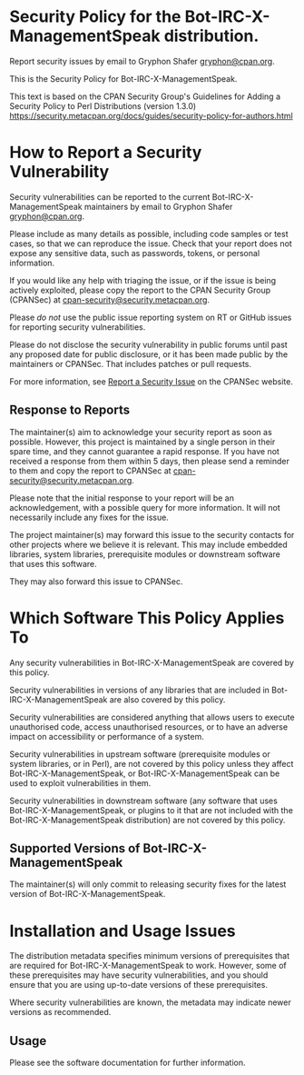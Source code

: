 # Security Policy for the Bot-IRC-X-ManagementSpeak distribution.

Report security issues by email to Gryphon Shafer <gryphon@cpan.org>.

This is the Security Policy for Bot-IRC-X-ManagementSpeak.

This text is based on the CPAN Security Group's Guidelines for Adding
a Security Policy to Perl Distributions (version 1.3.0)
https://security.metacpan.org/docs/guides/security-policy-for-authors.html

# How to Report a Security Vulnerability

Security vulnerabilities can be reported to the current Bot-IRC-X-ManagementSpeak
maintainers by email to Gryphon Shafer <gryphon@cpan.org>.

Please include as many details as possible, including code samples
or test cases, so that we can reproduce the issue.  Check that your
report does not expose any sensitive data, such as passwords,
tokens, or personal information.

If you would like any help with triaging the issue, or if the issue
is being actively exploited, please copy the report to the CPAN
Security Group (CPANSec) at <cpan-security@security.metacpan.org>.

Please *do not* use the public issue reporting system on RT or
GitHub issues for reporting security vulnerabilities.

Please do not disclose the security vulnerability in public forums
until past any proposed date for public disclosure, or it has been
made public by the maintainers or CPANSec.  That includes patches or
pull requests.

For more information, see
[Report a Security Issue](https://security.metacpan.org/docs/report.html)
on the CPANSec website.

## Response to Reports

The maintainer(s) aim to acknowledge your security report as soon as
possible.  However, this project is maintained by a single person in
their spare time, and they cannot guarantee a rapid response.  If you
have not received a response from them within 5 days, then
please send a reminder to them and copy the report to CPANSec at
<cpan-security@security.metacpan.org>.

Please note that the initial response to your report will be an
acknowledgement, with a possible query for more information.  It
will not necessarily include any fixes for the issue.

The project maintainer(s) may forward this issue to the security
contacts for other projects where we believe it is relevant.  This
may include embedded libraries, system libraries, prerequisite
modules or downstream software that uses this software.

They may also forward this issue to CPANSec.

# Which Software This Policy Applies To

Any security vulnerabilities in Bot-IRC-X-ManagementSpeak are covered by this policy.

Security vulnerabilities in versions of any libraries that are
included in Bot-IRC-X-ManagementSpeak are also covered by this policy.

Security vulnerabilities are considered anything that allows users
to execute unauthorised code, access unauthorised resources, or to
have an adverse impact on accessibility or performance of a system.

Security vulnerabilities in upstream software (prerequisite modules
or system libraries, or in Perl), are not covered by this policy
unless they affect Bot-IRC-X-ManagementSpeak, or Bot-IRC-X-ManagementSpeak can
be used to exploit vulnerabilities in them.

Security vulnerabilities in downstream software (any software that
uses Bot-IRC-X-ManagementSpeak, or plugins to it that are not included with the
Bot-IRC-X-ManagementSpeak distribution) are not covered by this policy.

## Supported Versions of Bot-IRC-X-ManagementSpeak

The maintainer(s) will only commit to releasing security fixes for
the latest version of Bot-IRC-X-ManagementSpeak.

# Installation and Usage Issues

The distribution metadata specifies minimum versions of
prerequisites that are required for Bot-IRC-X-ManagementSpeak to work.  However, some
of these prerequisites may have security vulnerabilities, and you
should ensure that you are using up-to-date versions of these
prerequisites.

Where security vulnerabilities are known, the metadata may indicate
newer versions as recommended.

## Usage

Please see the software documentation for further information.
